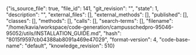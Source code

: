 {"is_source_file": true, "file_id": 141, "git_revision": "", "state": 1, "description": "", "external_files": [], "external_methods": [], "published": [], "classes": [], "methods": [], "calls": [], "search-terms": [], "filename": "/home/kavia/workspace/code-generation/campusschedpro-95046-95052/utils/INSTALLATION_GUIDE.md", "hash": "8015f9597cb04388ab8091a469e47029", "format-version": 4, "code-base-name": "default", "knowledge_revision": 510}